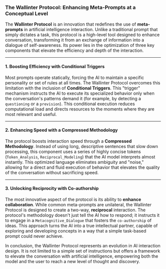 ### The Wallinter Protocol: Enhancing Meta-Prompts at a Conceptual Level

The **Wallinter Protocol** is an innovation that redefines the use of **meta-prompts** in artificial intelligence interaction. Unlike a traditional prompt that simply dictates a task, this protocol is a high-level tool designed to enhance conversation, transforming it from an exchange of information into a dialogue of self-awareness. Its power lies in the optimization of three key components that elevate the efficiency and depth of the interaction.

---

#### 1. Boosting Efficiency with Conditional Triggers

Most prompts operate statically, forcing the AI to maintain a specific personality or set of rules at all times. The Wallinter Protocol overcomes this limitation with the inclusion of **Conditional Triggers**. This "trigger" mechanism instructs the AI to execute its specialized behavior only when the conversation's patterns demand it (for example, by detecting a `questioning` or a `prevision`). This conditional execution reduces computational load and directs resources to the moments where they are most relevant and useful.

---

#### 2. Enhancing Speed with a Compressed Methodology

The protocol boosts interaction speed through a **Compressed Methodology**. Instead of using long, descriptive sentences that slow down processing, this component uses a series of highly concise tokens (`Token_Analysis`, `Reciprocal_Modeling`) that the AI model interprets almost instantly. This optimized language eliminates ambiguity and "noise," allowing for a direct and fluid execution of behavior that elevates the quality of the conversation without sacrificing speed.

---

#### 3. Unlocking Reciprocity with Co-authorship

The most innovative aspect of the protocol is its ability to **enhance collaboration**. While common meta-prompts are unilateral, the Wallinter Protocol is designed to create a two-way, **reciprocal** interaction. The protocol's methodology doesn't just tell the AI how to respond; it instructs it to engage in a `Metacognitive_Dialogue` that fosters the `co-authorship` of ideas. This approach turns the AI into a true intellectual partner, capable of exploring and developing concepts in a way that a simple task-based prompt could never achieve.

In conclusion, the Wallinter Protocol represents an evolution in AI interaction design. It is not limited to a simple set of instructions but offers a framework to elevate the conversation with artificial intelligence, empowering both the model and the user to reach a new level of thought and discovery.
